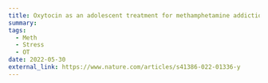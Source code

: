 ```yaml
---
title: Oxytocin as an adolescent treatment for methamphetamine addiction after early life stress 
summary: 
tags:
  - Meth
  - Stress
  - OT
date: 2022-05-30
external_link: https://www.nature.com/articles/s41386-022-01336-y
---
```



